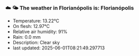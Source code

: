 ### ☁️ 🌤️  The weather in Florianópolis is: Florianópolis

- Temperature: 13.22°C
- On flesh: 12.97°C
- Relative air humidity: 91%
- Rain: 0.0 mm
- Description: Clear sky
- last updated: 2025-06-01T08:21:49.297713
